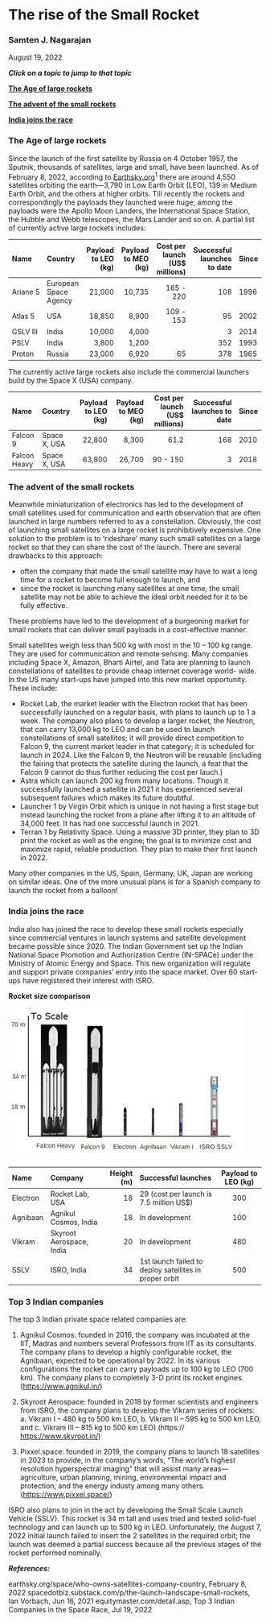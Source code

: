# The rise of the Small Rocket

### Samten J. Nagarajan
August 19, 2022

***Click on a topic to jump to that topic***

**[The Age of large rockets](#the-age-of-large-rockets)**

**[The advent of the small rockets](#the-advent-of-the-small-rockets)**

**[India joins the race](#india-joins-the-race)**

### The Age of large rockets

Since the launch of the first satellite by Russia on 4 October 1957, the Sputnik, thousands of satellites, large and small, have been launched. As of February 8, 2022, according to [Earthsky.org](https://Earthsky.org)<sup>1</sup> there are around 4,550 satellites orbiting the earth—3,790 in Low Earth Orbit (LEO), 139 in Medium Earth Orbit, and the others at higher orbits. Till recently the rockets and correspondingly the payloads they launched were huge; among the payloads were the Apollo Moon Landers, the International Space Station, the Hubble and Webb telescopes, the Mars Lander and so on. A partial list of currently active large rockets includes:

|Name|Country|Payload to LEO (kg)|Payload to MEO (kg)|Cost per launch (US$ millions)|Successful launches to date|Since|
|:-|:-|-:|-:|-:|-:|-|
|Ariane&nbsp;5|European Space Agency|21,000|10,735|165 - 220|108|1996|
|Atlas 5|USA|18,850|8,900|109 - 153|95|2002|
|GSLV III|India|10,000|4,000||3|2014|
|PSLV|India|3,800|1,200||352|1993|
|Proton|Russia|23,000|6,920|65|378|1965|

The currently active large rockets also include the commercial launchers build by the Space X (USA) company.

|Name|Country|Payload to LEO (kg)|Payload to MEO (kg)|Cost per launch (US$ millions)|Successful launches to date|Since|
|:-|:-|-:|-:|-:|-:|-|
|Falcon 9|Space X, USA|22,800|8,300|61.2|168|2010|
|Falcon Heavy|Space X, USA|63,800|26,700|90 - 150|3|2018|

### The advent of the small rockets

Meanwhile miniaturization of electronics has led to the development of small satellites used for communication and earth observation that are often launched in large numbers referred to as a constellation. Obviously, the cost of launching small satellites on a large rocket is prohibitively expensive. One solution to the problem is to ‘rideshare’ many such small satellites on a large rocket so that they can share the cost of the launch. There are several drawbacks to this approach:

- often the company that made the small satellite may have to wait a long time for a rocket to become full enough to launch, and 
- since the rocket is launching many satellites at one time, the small satellite may not be able to achieve the ideal orbit needed for it to be fully effective.

These problems have led to the development of a burgeoning market for small rockets that can deliver small payloads in a cost-effective manner. 

Small satellites weigh less than 500 kg with most in the 10 – 100 kg range. They are used for communication and remote sensing. Many companies including Space X, Amazon, Bharti Airtel, and Tata are planning to launch constellations of satellites to provide cheap internet coverage world- wide. In the US many start-ups have jumped into this new market opportunity. These include:

- Rocket Lab, the market leader with the Electron rocket that has been successfully launched on a regular basis, with plans to launch up to 1 a week. The company also plans to develop a larger rocket, the Neutron, that can carry 13,000 kg to LEO and can be used to launch constellations of small satellites; it will provide direct competition to Falcon 9, the current market leader in that category; it is scheduled for launch in 2024. Like the Falcon 9, the Neutron will be reusable (including the fairing that protects the satellite during the launch, a feat that the Falcon 9 cannot do thus further reducing the cost per lauch.)
- Astra which can launch 200 kg from many locations. Though it successfully launched a satellite in 2021 it has experienced several subsequent failures which makes its future doubtful.
- Launcher 1 by Virgin Orbit which is unique in not having a first stage but instead launching the rocket from a plane after lifting it to an altitude of 34,000 feet. It has had one successful launch in 2021.
- Terran 1 by Relativity Space. Using a massive 3D printer, they plan to 3D print the rocket as well as the engine; the goal is to minimize cost and maximize rapid, reliable production. They plan to make their first launch in 2022.

Many other companies in the US, Spain, Germany, UK, Japan are working on similar ideas. One of the more unusual plans is for a Spanish company to launch the rocket from a balloon!

### India joins the race

India also has joined the race to develop these small rockets especially since commercial ventures in launch systems and satellite development became possible since 2020. The Indian Government set up the Indian National Space Promotion and Authorization Centre (IN-SPACe) under the Ministry of Atomic Energy and Space. This new organization will regulate and support private companies’ entry into the space market. Over 60 start-ups have registered their interest with ISRO.  
  
  **Rocket size comparison**

<img src="Rocket_Size.jpg" width="470" height="300">



|Name|Company|Height (m)|Successful launches|Payload to LEO (kg)|
|:-|:-|-:|:-|:-:|
|Electron|Rocket Lab, USA|18|29 (cost per launch is 7.5 million US$)|300|
|Agnibaan|Agnikul Cosmos, India|18|In development|100|
|Vikram|Skyroot Aerospace, India|20|In development|480|
|SSLV|ISRO, India|34|1st launch failed to deploy satellites in proper orbit|500|

### Top 3 Indian companies

The top 3 Indian private space related companies are:

1)	Agnikul Cosmos: founded in 2016, the company was incubated at the IIT, Madras and numbers several Professors from IIT as its consultants. The company plans to develop a highly configurable rocket, the Agnibaan, expected to be operational by 2022. In its various configurations the rocket can carry payloads up to 100 kg to LEO (700 km). The company plans to completely 3-D print its rocket engines. (https://www.agnikul.in/)

2)	Skyroot Aerospace: founded in 2018 by former scientists and engineers from ISRO, the company plans to develop the Vikram series of rockets:
a.	Vikram I – 480 kg to 500 km LEO, 
b.	Vikram II – 595 kg to 500 km LEO, and 
c.	Vikram III – 815 kg to 500 km LEO) 
 (https:// https://www.skyroot.in/)

3)	Pixxel.space: founded in 2019, the company plans to launch 18 satellites in 2023 to provide, in the company’s words, “The world’s highest resolution hyperspectral imaging” that will assist many areas—agriculture, urban planning, mining, environmental impact and protection, and the energy industy among many others.    (https://www.pixxel.space/)

ISRO also plans to join in the act by developing the Small Scale Launch Vehicle (SSLV). This rocket is 34 m tall and uses tried and tested solid-fuel technology and can launch up to 500 kg in LEO. Unfortunately, the August 7, 2022 initial launch failed to insert the 2 satellites in the required orbit; the launch was deemed a partial success because all the previous stages of the rocket performed nominally.

***References:***

earthsky.org/space/who-owns-satellites-company-country, February 8, 2022
spacedotbiz.substack.com/p/the-launch-landscape-small-rockets, Ian Vorbach, Jun 16, 2021
equitymaster.com/detail.asp, Top 3 Indian Companies in the Space Race, Jul 19, 2022

